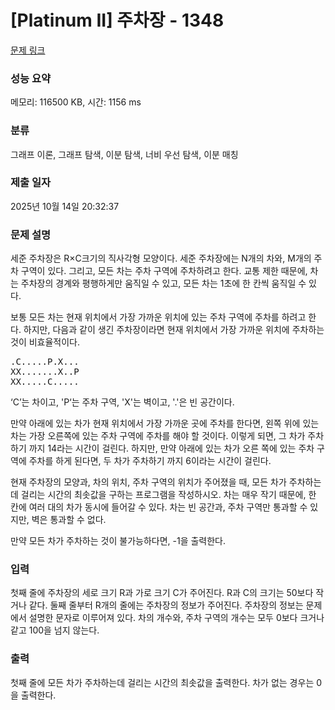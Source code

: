 # [Platinum II] 주차장 - 1348 

[문제 링크](https://www.acmicpc.net/problem/1348) 

### 성능 요약

메모리: 116500 KB, 시간: 1156 ms

### 분류

그래프 이론, 그래프 탐색, 이분 탐색, 너비 우선 탐색, 이분 매칭

### 제출 일자

2025년 10월 14일 20:32:37

### 문제 설명

<p>세준 주차장은 R×C크기의 직사각형 모양이다. 세준 주차장에는 N개의 차와, M개의 주차 구역이 있다. 그리고, 모든 차는 주차 구역에 주차하려고 한다. 교통 제한 때문에, 차는 주차장의 경계와 평행하게만 움직일 수 있고, 모든 차는 1초에 한 칸씩 움직일 수 있다.</p>

<p>보통 모든 차는 현재 위치에서 가장 가까운 위치에 있는 주차 구역에 주차를 하려고 한다. 하지만, 다음과 같이 생긴 주차장이라면 현재 위치에서 가장 가까운 위치에 주차하는 것이 비효율적이다.</p>

<pre>.C.....P.X...
XX.......X..P
XX.....C.....</pre>

<p>‘C’는 차이고, 'P‘는 주차 구역, 'X'는 벽이고, '.'은 빈 공간이다.</p>

<p>만약 아래에 있는 차가 현재 위치에서 가장 가까운 곳에 주차를 한다면, 왼쪽 위에 있는 차는 가장 오른쪽에 있는 주차 구역에 주차를 해야 할 것이다. 이렇게 되면, 그 차가 주차하기 까지 14라는 시간이 걸린다. 하지만, 만약 아래에 있는 차가 오른 쪽에 있는 주차 구역에 주차를 하게 된다면, 두 차가 주차하기 까지 6이라는 시간이 걸린다.</p>

<p>현재 주차장의 모양과, 차의 위치, 주차 구역의 위치가 주어졌을 때, 모든 차가 주차하는데 걸리는 시간의 최솟값을 구하는 프로그램을 작성하시오. 차는 매우 작기 때문에, 한 칸에 여러 대의 차가 동시에 들어갈 수 있다. 차는 빈 공간과, 주차 구역만 통과할 수 있지만, 벽은 통과할 수 없다.</p>

<p>만약 모든 차가 주차하는 것이 불가능하다면, -1을 출력한다.</p>

### 입력 

 <p>첫째 줄에 주차장의 세로 크기 R과 가로 크기 C가 주어진다. R과 C의 크기는 50보다 작거나 같다. 둘째 줄부터 R개의 줄에는 주차장의 정보가 주어진다. 주차장의 정보는 문제에서 설명한 문자로 이루어져 있다. 차의 개수와, 주차 구역의 개수는 모두 0보다 크거나 같고 100을 넘지 않는다.</p>

### 출력 

 <p>첫째 줄에 모든 차가 주차하는데 걸리는 시간의 최솟값을 출력한다. 차가 없는 경우는 0을 출력한다.</p>

